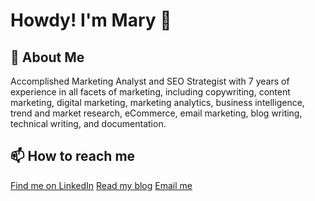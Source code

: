 # Howdy! I'm Mary 👋

## 💬 About Me
Accomplished Marketing Analyst and SEO Strategist with 7 years of experience in all facets of marketing, including copywriting, content marketing, digital marketing, marketing analytics, business intelligence, trend and market research, eCommerce, email marketing, blog writing, technical writing, and documentation.

## 📫 How to reach me
[Find me on LinkedIn](https://www.linkedin.com/in/marymcentire/)
[Read my blog](https://thegrowgirlco.com/)
[Email me](mke.mcentire@gmail.com)
